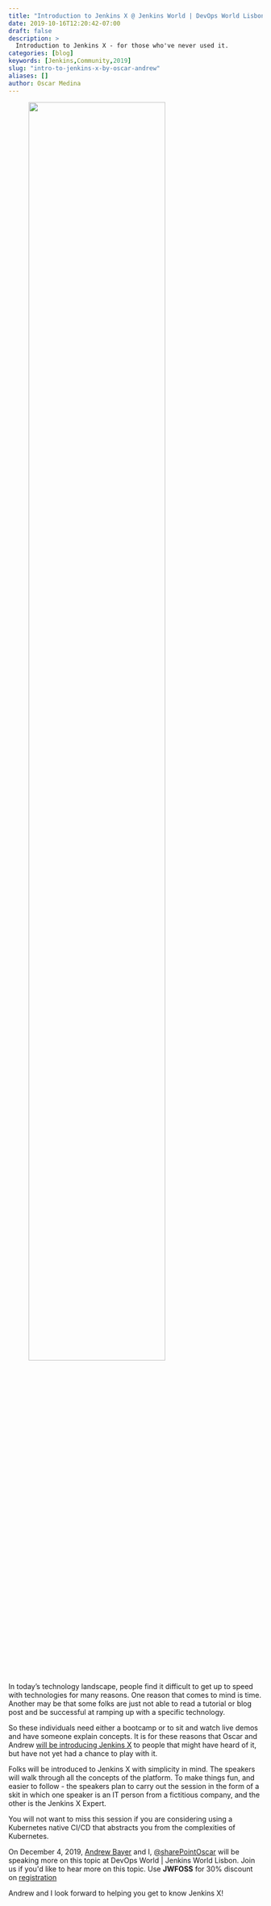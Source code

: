 ```yaml
---
title: "Introduction to Jenkins X @ Jenkins World | DevOps World Lisbon"
date: 2019-10-16T12:20:42-07:00
draft: false
description: >
  Introduction to Jenkins X - for those who've never used it.
categories: [blog]
keywords: [Jenkins,Community,2019]
slug: "intro-to-jenkins-x-by-oscar-andrew"
aliases: []
author: Oscar Medina
---
```


<figure>
<img src="/images/jw-libson-oscar-andrew-talk.png" width="80%"/>
</figure>


In today’s technology landscape, people find it difficult to get up to speed with technologies for many reasons.  One reason that comes to mind is time.  Another may be that  some folks are just not able to read a tutorial or blog post and be successful at ramping up with a specific technology.  

So these individuals need either a bootcamp or to sit and watch live demos and have someone explain concepts.  It is for these reasons that Oscar and Andrew [will be introducing Jenkins X](https://sched.co/VFHj) to people that might have heard of it, but have not yet had a chance to play with it.   

Folks will be introduced to Jenkins X with simplicity in mind.  The speakers will walk through all the concepts of the platform. To make things fun, and easier to follow - the speakers plan to carry out the session in the form of a skit in which one speaker is an IT person from a fictitious company, and the other is the Jenkins X Expert.

You will not want to miss this session if you are considering using a Kubernetes native CI/CD that abstracts you from the complexities of Kubernetes.


On December 4, 2019, [Andrew Bayer](https://twitter.com/abayer) and I, [@sharePointOscar](https://twitter.com/SharePointOscar) will be speaking more on this topic at DevOps World | Jenkins World Lisbon. Join us if you'd like to hear more on this topic.  Use **JWFOSS** for 30% discount on [registration](https://web.cvent.com/event/94fdc1a9-a1d1-46d6-9085-b995bf895d0b/regProcessStep1?RefId=web)


Andrew and I look forward to helping you get to know Jenkins X!


